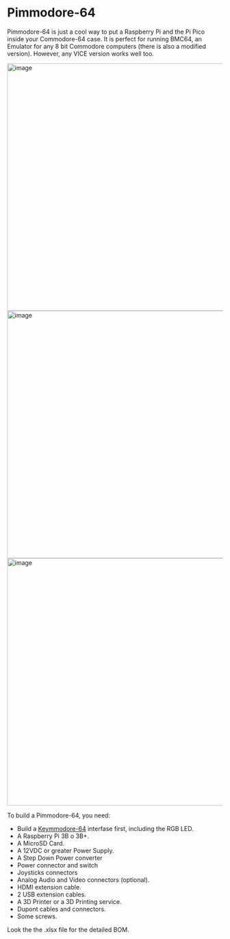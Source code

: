 # Pimmodore-64

Pimmodore-64 is just a cool way to put a Raspberry Pi and the Pi Pico inside your Commodore-64 case. It is perfect for running BMC64, an Emulator for any 8 bit Commodore computers (there is also a modified version). However, any VICE version works well too.

<img width="1024" height="576" alt="image" src="https://github.com/user-attachments/assets/960b4422-3b1c-4795-b932-7757c56e7850" />

<img width="1024" height="576" alt="image" src="https://github.com/user-attachments/assets/2955974c-3fd3-40c9-a21b-1fe33072e57c" />

<img width="1024" height="576" alt="image" src="https://github.com/user-attachments/assets/7549ef08-1d7d-40bd-9ea9-e5123a075ba9" />

To build a Pimmodore-64, you need:

- Build a [Keymmodore-64](https://github.com/K-rnivoro/Keymmodore-64) interfase first, including the RGB LED.
- A Raspberry Pi 3B o 3B+.
- A MicroSD Card.
- A 12VDC or greater Power Supply.
- A Step Down Power converter
- Power connector and switch
- Joysticks connectors
- Analog Audio and Video connectors (optional).
- HDMI extension cable.
- 2 USB extension cables.
- A 3D Printer or a 3D Printing service.
- Dupont cables and connectors.
- Some screws.

Look the the .xlsx file for the detailed BOM.





